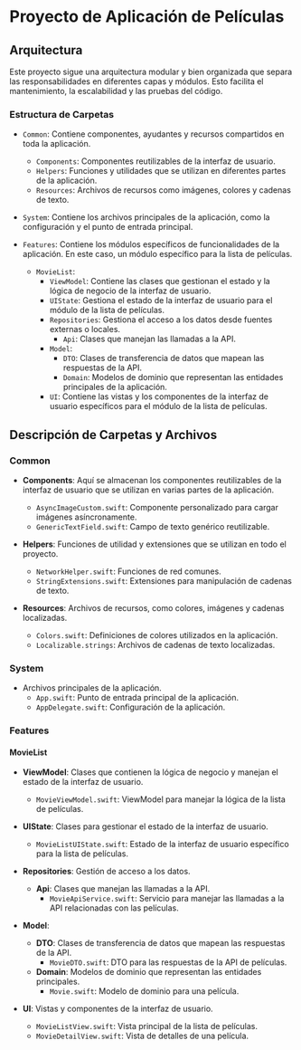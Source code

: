 # Proyecto de Aplicación de Películas

## Arquitectura

Este proyecto sigue una arquitectura modular y bien organizada que separa las responsabilidades en diferentes capas y módulos. Esto facilita el mantenimiento, la escalabilidad y las pruebas del código.

### Estructura de Carpetas

- `Common`: Contiene componentes, ayudantes y recursos compartidos en toda la aplicación.
  - `Components`: Componentes reutilizables de la interfaz de usuario.
  - `Helpers`: Funciones y utilidades que se utilizan en diferentes partes de la aplicación.
  - `Resources`: Archivos de recursos como imágenes, colores y cadenas de texto.

- `System`: Contiene los archivos principales de la aplicación, como la configuración y el punto de entrada principal.

- `Features`: Contiene los módulos específicos de funcionalidades de la aplicación. En este caso, un módulo específico para la lista de películas.
  - `MovieList`:
    - `ViewModel`: Contiene las clases que gestionan el estado y la lógica de negocio de la interfaz de usuario.
    - `UIState`: Gestiona el estado de la interfaz de usuario para el módulo de la lista de películas.
    - `Repositories`: Gestiona el acceso a los datos desde fuentes externas o locales.
      - `Api`: Clases que manejan las llamadas a la API.
    - `Model`:
      - `DTO`: Clases de transferencia de datos que mapean las respuestas de la API.
      - `Domain`: Modelos de dominio que representan las entidades principales de la aplicación.
    - `UI`: Contiene las vistas y los componentes de la interfaz de usuario específicos para el módulo de la lista de películas.

## Descripción de Carpetas y Archivos

### Common

- **Components**: Aquí se almacenan los componentes reutilizables de la interfaz de usuario que se utilizan en varias partes de la aplicación.
  - `AsyncImageCustom.swift`: Componente personalizado para cargar imágenes asíncronamente.
  - `GenericTextField.swift`: Campo de texto genérico reutilizable.

- **Helpers**: Funciones de utilidad y extensiones que se utilizan en todo el proyecto.
  - `NetworkHelper.swift`: Funciones de red comunes.
  - `StringExtensions.swift`: Extensiones para manipulación de cadenas de texto.

- **Resources**: Archivos de recursos, como colores, imágenes y cadenas localizadas.
  - `Colors.swift`: Definiciones de colores utilizados en la aplicación.
  - `Localizable.strings`: Archivos de cadenas de texto localizadas.

### System

- Archivos principales de la aplicación.
  - `App.swift`: Punto de entrada principal de la aplicación.
  - `AppDelegate.swift`: Configuración de la aplicación.

### Features

#### MovieList

- **ViewModel**: Clases que contienen la lógica de negocio y manejan el estado de la interfaz de usuario.
  - `MovieViewModel.swift`: ViewModel para manejar la lógica de la lista de películas.

- **UIState**: Clases para gestionar el estado de la interfaz de usuario.
  - `MovieListUIState.swift`: Estado de la interfaz de usuario específico para la lista de películas.

- **Repositories**: Gestión de acceso a los datos.
  - **Api**: Clases que manejan las llamadas a la API.
    - `MovieApiService.swift`: Servicio para manejar las llamadas a la API relacionadas con las películas.

- **Model**:
  - **DTO**: Clases de transferencia de datos que mapean las respuestas de la API.
    - `MovieDTO.swift`: DTO para las respuestas de la API de películas.
  - **Domain**: Modelos de dominio que representan las entidades principales.
    - `Movie.swift`: Modelo de dominio para una película.

- **UI**: Vistas y componentes de la interfaz de usuario.
  - `MovieListView.swift`: Vista principal de la lista de películas.
  - `MovieDetailView.swift`: Vista de detalles de una película.


